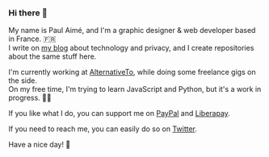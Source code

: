 ### Hi there 👋

My name is Paul Aimé, and I'm a graphic designer & web developer based in France. 🇫🇷  
I write on [my blog](https://iampox.com/blog/) about technology and privacy, and I create repositories about the same stuff here.

I'm currently working at [AlternativeTo](https://alternativeto.net), while doing some freelance gigs on the side.  
On my free time, I'm trying to learn JavaScript and Python, but it's a work in progress. 👨‍💻

If you like what I do, you can support me on [PayPal](https://www.paypal.com/paypalme/paulaime) and [Liberapay](https://liberapay.com/paulaime/donate).

If you need to reach me, you can easily do so on [Twitter](https://twitter.com/iampox).

Have a nice day! 🔆
